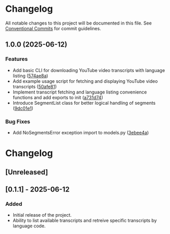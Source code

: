 # Changelog

All notable changes to this project will be documented in this file. See
[Conventional Commits](https://conventionalcommits.org) for commit guidelines.

## 1.0.0 (2025-06-12)


### Features

* Add basic CLI for downloading YouTube video transcripts with language listing ([574ae8a](https://github.com/SootyOwl/yt-transcript-fetcher/commit/574ae8ab3bb520b65acb1d1ed33a6953e8205075))
* Add example usage script for fetching and displaying YouTube video transcripts ([50afe81](https://github.com/SootyOwl/yt-transcript-fetcher/commit/50afe81782ceb31d103d09f9ac81aa77c72f70a6))
* Implement transcript fetching and language listing convenience functions and add exports to init ([a731d74](https://github.com/SootyOwl/yt-transcript-fetcher/commit/a731d7495341d632be78ad932b9b43c6adfac789))
* Introduce SegmentList class for better logical handling of segments ([9dc01e1](https://github.com/SootyOwl/yt-transcript-fetcher/commit/9dc01e1c7f8ed53eec69380fc8aa9aae21d3e52b))


### Bug Fixes

* Add NoSegmentsError exception import to models.py ([3ebee4a](https://github.com/SootyOwl/yt-transcript-fetcher/commit/3ebee4a59dc8fdb0d6b36b89e6ff5b20324bce10))

# Changelog

## [Unreleased]

## [0.1.1] - 2025-06-12

### Added
- Initial release of the project.
- Ability to list available transcripts and retreive specific transcripts by language code.
